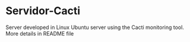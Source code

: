 # Servidor-Cacti
Server developed in Linux Ubuntu server using the Cacti monitoring tool. More details in README file
